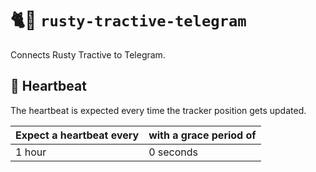 # 🐈📲 `rusty-tractive-telegram`

Connects Rusty Tractive to Telegram.

## 💓 Heartbeat

The heartbeat is expected every time the tracker position gets updated.

| Expect a heartbeat every | with a grace period of |
|--------------------------|------------------------|
| 1 hour                   | 0 seconds              |
